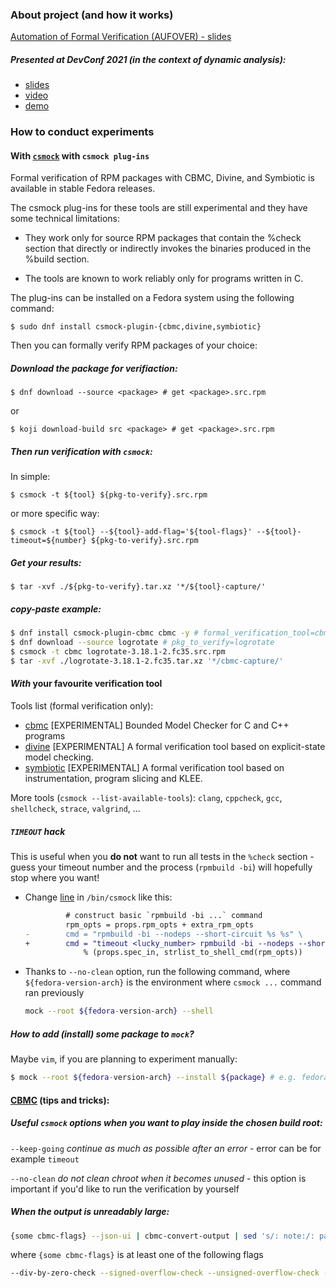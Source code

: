 ### About project (and how it works)

[Automation of Formal Verification (AUFOVER) - slides](https://kdudka.fedorapeople.org/kdudka-aufover-211111.pdf)

##### Presented at DevConf 2021 (in the context of dynamic analysis):

* [slides](https://kdudka.fedorapeople.org/kdudka-devconf-21.pdf)
* [video](https://www.youtube.com/watch?v=FjV84hbD1GY)
* [demo](https://github.com/csutils/cswrap/wiki/csexec)

### How to conduct experiments

#### With [`csmock`](https://github.com/csutils/csmock) with `csmock plug-ins`
Formal verification of RPM packages with CBMC, Divine, and Symbiotic is available in stable Fedora releases.

The csmock plug-ins for these tools are still experimental and they have
some technical limitations:

- They work only for source RPM packages that contain the %check section
  that directly or indirectly invokes the binaries produced in the %build
  section.

- The tools are known to work reliably only for programs written in C.

The plug-ins can be installed on a Fedora system using the following command:

    $ sudo dnf install csmock-plugin-{cbmc,divine,symbiotic}

Then you can formally verify RPM packages of your choice:

##### Download the package for verifiaction:

    $ dnf download --source <package> # get <package>.src.rpm
or

    $ koji download-build src <package> # get <package>.src.rpm  
##### Then run verification with `csmock`:
In simple:
    
    $ csmock -t ${tool} ${pkg-to-verify}.src.rpm
or more specific way:

    $ csmock -t ${tool} --${tool}-add-flag='${tool-flags}' --${tool}-timeout=${number} ${pkg-to-verify}.src.rpm
    
##### Get your results:

    $ tar -xvf ./${pkg-to-verify}.tar.xz '*/${tool}-capture/'

##### copy-paste example:
```bash
$ dnf install csmock-plugin-cbmc cbmc -y # formal_verification_tool=cbmc
$ dnf download --source logrotate # pkg_to_verify=logrotate
$ csmock -t cbmc logrotate-3.18.1-2.fc35.src.rpm
$ tar -xvf ./logrotate-3.18.1-2.fc35.tar.xz '*/cbmc-capture/'
```
#### *With* your favourite verification tool

Tools list (formal verification only):

* [cbmc](https://github.com/diffblue/cbmc)           [EXPERIMENTAL] Bounded Model Checker for C and C++ programs
* [divine](https://divine.fi.muni.cz/)               [EXPERIMENTAL] A formal verification tool based on explicit-state model checking.
* [symbiotic](http://staticafi.github.io/symbiotic/) [EXPERIMENTAL] A formal verification tool based on instrumentation, program slicing and KLEE.

More tools (`csmock --list-available-tools`): `clang`, `cppcheck`, `gcc`, `shellcheck`, `strace`, `valgrind`, ...

##### `TIMEOUT` hack

This is useful when you __do not__ want to run all tests in the `%check` section - guess your timeout number and the process (`rpmbuild -bi`) will hopefully stop where you want!

* Change [line](https://github.com/csutils/csmock/blob/56274586eec3268dbbd3719a2da908d6b0075b7d/py/csmock#L296) in `/bin/csmock` like this:
  ```diff
           # construct basic `rpmbuild -bi ...` command
           rpm_opts = props.rpm_opts + extra_rpm_opts
  -        cmd = "rpmbuild -bi --nodeps --short-circuit %s %s" \
  +        cmd = "timeout <lucky_number> rpmbuild -bi --nodeps --short-circuit %s %s" \
               % (props.spec_in, strlist_to_shell_cmd(rpm_opts))
  ```

* Thanks to `--no-clean` option, run the following command, where `${fedora-version-arch}` is the environment where `csmock ...` command ran previously
  ```bash
  mock --root ${fedora-version-arch} --shell
  ```

##### How to add (install) some package to `mock`?
Maybe `vim`, if you are planning to experiment manually:
```bash
$ mock --root ${fedora-version-arch} --install ${package} # e.g. fedora-version-arch = fedora-34-x86_64, package = vim
```

#### [CBMC](https://src.fedoraproject.org/rpms/cbmc) (tips and tricks):

##### Useful `csmock` options when you want to play inside the chosen build root:

`--keep-going` *continue as much as possible after an error* - error can be for example `timeout`

`--no-clean` *do not clean chroot when it becomes unused* - this option is important if you'd like to run the verification by yourself

##### When the output is unreadably large:

```bash
{some cbmc-flags} --json-ui | cbmc-convert-output | sed 's/: note:/: path:/g' | csgrep --prune 1
```
where `{some cbmc-flags}` is at least one of the following flags
```bash
--div-by-zero-check --signed-overflow-check --unsigned-overflow-check --pointer-overflow-check --conversion-check --undefined-shift-check --float-overflow-check --nan-check --memory-leak-check --pointer-check
```
